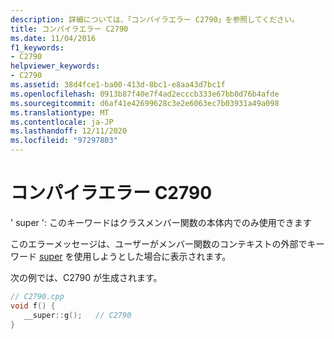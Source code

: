 ```yaml
---
description: 詳細については、「コンパイラエラー C2790」を参照してください。
title: コンパイラエラー C2790
ms.date: 11/04/2016
f1_keywords:
- C2790
helpviewer_keywords:
- C2790
ms.assetid: 38d4fce1-ba00-413d-8bc1-e8aa43d7bc1f
ms.openlocfilehash: 0913b87f40e7f4ad2ecccb333e67bb0d76b4afde
ms.sourcegitcommit: d6af41e42699628c3e2e6063ec7b03931a49a098
ms.translationtype: MT
ms.contentlocale: ja-JP
ms.lasthandoff: 12/11/2020
ms.locfileid: "97297803"
---
```

# <a name="compiler-error-c2790"></a>コンパイラエラー C2790

' super ': このキーワードはクラスメンバー関数の本体内でのみ使用できます

このエラーメッセージは、ユーザーがメンバー関数のコンテキストの外部でキーワード [super](../../cpp/super.md) を使用しようとした場合に表示されます。

次の例では、C2790 が生成されます。

```cpp
// C2790.cpp
void f() {
   __super::g();   // C2790
}
```

